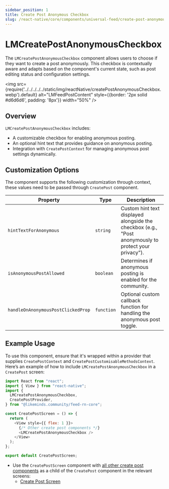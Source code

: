 ```yaml
---
sidebar_position: 1
title: Create Post Anonymous Checkbox
slug: /react-native/core/components/universal-feed/create-post-anonymous-checkbox
---
```


# LMCreatePostAnonymousCheckbox

The `LMCreatePostAnonymousCheckbox` component allows users to choose if they want to create a post anonymously. This checkbox is contextually aware and adapts based on the component's current state, such as post editing status and configuration settings.

<img
src={require('../../../../../static/img/reactNative/createPostAnonymousCheckbox.webp').default}
alt="LMFeedPostContent"
style={{border: '2px solid #d6d6d6', padding: '8px'}}
width="50%"
/>

## Overview

`LMCreatePostAnonymousCheckbox` includes:

- A customizable checkbox for enabling anonymous posting.
- An optional hint text that provides guidance on anonymous posting.
- Integration with `CreatePostContext` for managing anonymous post settings dynamically.

## Customization Options

The component supports the following customization through context, these values need to be passed through `CreatePost` component.

| Property                           | Type       | Description                                                                                           |
| ---------------------------------- | ---------- | ----------------------------------------------------------------------------------------------------- |
| `hintTextForAnonymous`             | `string`   | Custom hint text displayed alongside the checkbox (e.g., "Post anonymously to protect your privacy"). |
| `isAnonymousPostAllowed`           | `boolean`  | Determines if anonymous posting is enabled for the community.                                         |
| `handleOnAnonymousPostClickedProp` | `function` | Optional custom callback function for handling the anonymous post toggle.                             |

## Example Usage

To use this component, ensure that it's wrapped within a provider that supplies `CreatePostContext` and `CreatePostCustomisableMethodsContext`. Here’s an example of how to include `LMCreatePostAnonymousCheckbox` in a `CreatePost` screen:

```javascript
import React from "react";
import { View } from "react-native";
import {
  LMCreatePostAnonymousCheckbox,
  CreatePostProvider,
} from "@likeminds.community/feed-rn-core";

const CreatePostScreen = () => {
  return (
    <View style={{ flex: 1 }}>
      {/* Other create post components */}
      <LMCreatePostAnonymousCheckbox />
    </View>
  );
};

export default CreatePostScreen;
```

- Use the `CreatePostScreen` component with [all other create post components](../../Screens/LMFeedCreatePostScreen.md#ui-components) as a child of the `CreatePost` component in the relevant screens:
  - [Create Post Screen](../../Screens/LMFeedCreatePostScreen.md)
